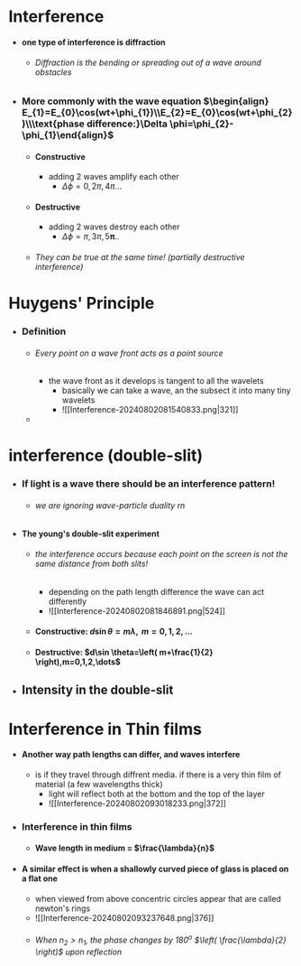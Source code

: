 # Interference
- #### one type of interference is diffraction
	- ###### Diffraction is the bending or spreading out of a wave around obstacles
- ### More commonly with the wave equation $\begin{align} E_{1}=E_{0}\cos(wt+\phi_{1})\\E_{2}=E_{0}\cos(wt+\phi_{2})\\\text{phase difference:}\Delta \phi=\phi_{2}-\phi_{1}\end{align}$
	- #### Constructive
		- adding 2 waves amplify each other
			- $\Delta \phi=0,2\pi,4\pi\dots$
	- #### Destructive 
		- adding 2 waves destroy each other 
			- $\Delta \phi=\pi,3\pi,5\boldsymbol{\pi}..$
	- ###### They can be true at the same time! (partially destructive interference)
# Huygens' Principle
- ### Definition
	- ###### Every point on a wave front acts as a point source
		- the wave front as it develops is tangent to all the wavelets 
			- basically we can take a wave, an the subsect it into many tiny wavelets
			- ![[Interference-20240802081540833.png|321]]
	- 

# interference (double-slit)
- ### If light is a wave there should be an interference pattern! 
	- ###### we are ignoring wave-particle duality rn
- #### The young's double-slit experiment
	- ###### the interference occurs because each point on the screen is not the same distance from both slits!
		- depending on the path length difference the wave can act differently 
		- ![[Interference-20240802081846891.png|524]]
	- #### Constructive: $d\sin \theta=m\lambda,\text{   } m=0,1,2,\dots$
	- #### Destructive: $d\sin \theta=\left( m+\frac{1}{2} \right),m=0,1,2,\dots$
- ## Intensity in the double-slit

# Interference in Thin films
- #### Another way path lengths can differ, and waves interfere
	- is if they travel through diffrent media. if there is a very thin film of material (a few wavelengths thick)
		- light will reflect both at the bottom and the top of the layer
		- ![[Interference-20240802093018233.png|372]]
- ### Interference in thin films 
	- #### Wave length in medium = $\frac{\lambda}{n}$
- #### A similar effect is when a shallowly curved piece of glass is placed on a flat one
	- when viewed from above concentric circles appear that are called newton's rings 
	- ![[Interference-20240802093237648.png|376]]
	- ###### When $n_{2}>n_{1}$, the phase changes by $180^o$ $\left( \frac{\lambda}{2} \right)$ upon reflection